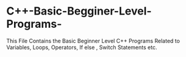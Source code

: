 # C++-Basic-Begginer-Level-Programs-
This File Contains the Basic Beginner Level C++ Programs Related to Variables, Loops, Operators, If else , Switch Statements etc.
